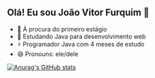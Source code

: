 ## Olá! Eu sou João Vitor Furquim  👋



- 🔭 À procura do primeiro estágio
- 🌱 Estudando Java para desenvolvimento web
- ⚡ Programador Java com 4 meses de estudo
- 😄 Pronouns: ele/dele
  
[![Anurag's GitHub stats](https://github-readme-stats.vercel.app/api?username=JoaoVFB&show_icons=true&show=reviews,discussions_started,discussions_answered,prs_merged,prs_merged_percentage)](https://github.com/JoaoVFB/github-readme-stats)
